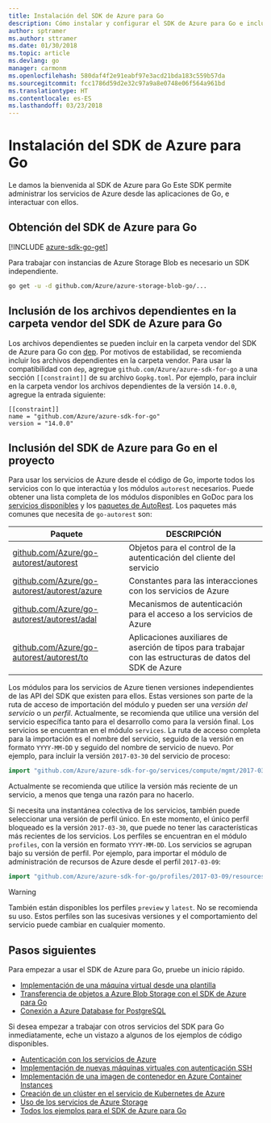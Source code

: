 ```yaml
---
title: Instalación del SDK de Azure para Go
description: Cómo instalar y configurar el SDK de Azure para Go e incluir los archivos dependientes en la carpeta vendor.
author: sptramer
ms.author: sttramer
ms.date: 01/30/2018
ms.topic: article
ms.devlang: go
manager: carmonm
ms.openlocfilehash: 580daf4f2e91eabf97e3acd21bda183c559b57da
ms.sourcegitcommit: fcc1786d59d2e32c97a9a8e0748e06f564a961bd
ms.translationtype: HT
ms.contentlocale: es-ES
ms.lasthandoff: 03/23/2018
---
```

# <a name="installing-the-azure-sdk-for-go"></a>Instalación del SDK de Azure para Go

Le damos la bienvenida al SDK de Azure para Go Este SDK permite administrar los servicios de Azure desde las aplicaciones de Go, e interactuar con ellos.

## <a name="get-the-azure-sdk-for-go"></a>Obtención del SDK de Azure para Go

[!INCLUDE [azure-sdk-go-get](includes/azure-sdk-go-get.md)]

Para trabajar con instancias de Azure Storage Blob es necesario un SDK independiente.

```bash
go get -u -d github.com/Azure/azure-storage-blob-go/...
```

## <a name="vendoring-the-azure-sdk-for-go"></a>Inclusión de los archivos dependientes en la carpeta vendor del SDK de Azure para Go

Los archivos dependientes se pueden incluir en la carpeta vendor del SDK de Azure para Go con [dep](https://github.com/golang/dep). Por motivos de estabilidad, se recomienda incluir los archivos dependientes en la carpeta vendor. Para usar la compatibilidad con `dep`, agregue `github.com/Azure/azure-sdk-for-go` a una sección `[[constraint]]` de su archivo `Gopkg.toml`. Por ejemplo, para incluir en la carpeta vendor los archivos dependientes de la versión `14.0.0`, agregue la entrada siguiente:

```
[[constraint]]
name = "github.com/Azure/azure-sdk-for-go"
version = "14.0.0"
```

## <a name="including-the-azure-sdk-for-go-in-your-project"></a>Inclusión del SDK de Azure para Go en el proyecto

Para usar los servicios de Azure desde el código de Go, importe todos los servicios con lo que interactúa y los módulos `autorest` necesarios.
Puede obtener una lista completa de los módulos disponibles en GoDoc para los [servicios disponibles](https://godoc.org/github.com/Azure/azure-sdk-for-go) y los [paquetes de AutoRest](https://godoc.org/github.com/Azure/go-autorest). Los paquetes más comunes que necesita de `go-autorest` son:

| Paquete | DESCRIPCIÓN |
|---------|-------------|
| [github.com/Azure/go-autorest/autorest][autorest] | Objetos para el control de la autenticación del cliente del servicio |
| [github.com/Azure/go-autorest/autorest/azure][autorest/azure] | Constantes para las interacciones con los servicios de Azure |
| [github.com/Azure/go-autorest/autorest/adal][autorest/adal] | Mecanismos de autenticación para el acceso a los servicios de Azure |
| [github.com/Azure/go-autorest/autorest/to][autorest/to] | Aplicaciones auxiliares de aserción de tipos para trabajar con las estructuras de datos del SDK de Azure |

[autorest]: https://godoc.org/github.com/Azure/go-autorest/autorest
[autorest/azure]: https://godoc.org/github.com/Azure/go-autorest/autorest/azure
[autorest/adal]: https://godoc.org/github.com/Azure/go-autorest/autorest/adal
[autorest/to]: https://godoc.org/github.com/Azure/go-autorest/autorest/to

Los módulos para los servicios de Azure tienen versiones independientes de las API del SDK que existen para ellos. Estas versiones son parte de la ruta de acceso de importación del módulo y pueden ser una _versión del servicio_ o un _perfil_. Actualmente, se recomienda que utilice una versión del servicio específica tanto para el desarrollo como para la versión final. Los servicios se encuentran en el módulo `services`. La ruta de acceso completa para la importación es el nombre del servicio, seguido de la versión en formato `YYYY-MM-DD` y seguido del nombre de servicio de nuevo. Por ejemplo, para incluir la versión `2017-03-30` del servicio de proceso:

```go
import "github.com/Azure/azure-sdk-for-go/services/compute/mgmt/2017-03-30/compute"
```

Actualmente se recomienda que utilice la versión más reciente de un servicio, a menos que tenga una razón para no hacerlo.

Si necesita una instantánea colectiva de los servicios, también puede seleccionar una versión de perfil único. En este momento, el único perfil bloqueado es la versión `2017-03-30`, que puede no tener las características más recientes de los servicios. Los perfiles se encuentran en el módulo `profiles`, con la versión en formato `YYYY-MM-DD`. Los servicios se agrupan bajo su versión de perfil. Por ejemplo, para importar el módulo de administración de recursos de Azure desde el perfil `2017-03-09`:

```go
import "github.com/Azure/azure-sdk-for-go/profiles/2017-03-09/resources/mgmt/resources"
```

> [!WARNING]
> También están disponibles los perfiles `preview` y `latest`. No se recomienda su uso. Estos perfiles son las sucesivas versiones y el comportamiento del servicio puede cambiar en cualquier momento.

## <a name="next-steps"></a>Pasos siguientes

Para empezar a usar el SDK de Azure para Go, pruebe un inicio rápido.

* [Implementación de una máquina virtual desde una plantilla](azure-sdk-go-qs-vm.md)
* [Transferencia de objetos a Azure Blob Storage con el SDK de Azure para Go](/azure/storage/blobs/storage-quickstart-blobs-go?toc=%2fgo%2fazure%2ftoc.json)
* [Conexión a Azure Database for PostgreSQL](/azure/postgresql/connect-go?toc=%2fgo%2fazure%2ftoc.json)

Si desea empezar a trabajar con otros servicios del SDK para Go inmediatamente, eche un vistazo a algunos de los ejemplos de código disponibles.

* [Autenticación con los servicios de Azure](https://github.com/Azure-Samples/azure-sdk-for-go-samples/tree/master/iam)
* [Implementación de nuevas máquinas virtuales con autenticación SSH](https://github.com/Azure-Samples/azure-sdk-for-go-samples/tree/master/compute)
* [Implementación de una imagen de contenedor en Azure Container Instances](https://github.com/Azure-Samples/azure-sdk-for-go-samples/tree/master/containerinstance)
* [Creación de un clúster en el servicio de Kubernetes de Azure](https://github.com/Azure-Samples/azure-sdk-for-go-samples/tree/master/containerservice)
* [Uso de los servicios de Azure Storage](https://github.com/Azure-Samples/azure-sdk-for-go-samples/tree/master/storage)
* [Todos los ejemplos para el SDK de Azure para Go](https://github.com/azure-samples/azure-sdk-for-go-samples)
